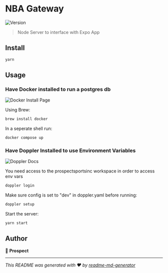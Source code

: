 # NBA Gateway

![Version](https://img.shields.io/badge/version-1.0.0-blue.svg?cacheSeconds=2592000)

> Node Server to interface with Expo App

## Install

```sh
yarn
```

## Usage

### Have Docker installed to run a postgres db

![Docker Install Page](https://www.docker.com)

Using Brew:

```sh
brew install docker

```

In a seperate shell run:

```sh
docker compose up

```

### Have Doppler Installed to use Environment Variables

![Doppler Docs](https://docs.doppler.com/docs)

You need access to the prospectsportsinc workspace in order to access env vars

```sh
doppler login
```

Make sure config is set to "dev" in doppler.yaml before running:

```sh
doppler setup
```

Start the server:

```sh
yarn start
```

## Author

👤 **Prospect**

***
_This README was generated with ❤️ by [readme-md-generator](https://github.com/kefranabg/readme-md-generator)_
